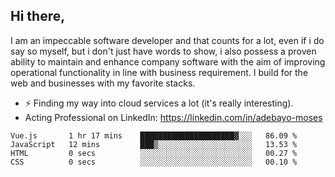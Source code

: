 ## Hi there,

I am an impeccable software developer and that counts for a lot, even if i do say so myself, but i don't just have words to show, i also possess a proven ability to maintain and enhance company software with the aim of improving operational functionality in line with business requirement. I build for the web and businesses with my favorite stacks.
- ⚡ Finding my way into cloud services a lot (it's really interesting).
- Acting Professional on LinkedIn: https://linkedin.com/in/adebayo-moses

<!--START_SECTION:waka-->

```text
Vue.js       1 hr 17 mins    █████████████████████▓░░░   86.09 %
JavaScript   12 mins         ███▒░░░░░░░░░░░░░░░░░░░░░   13.53 %
HTML         0 secs          ░░░░░░░░░░░░░░░░░░░░░░░░░   00.27 %
CSS          0 secs          ░░░░░░░░░░░░░░░░░░░░░░░░░   00.10 %
```

<!--END_SECTION:waka-->
